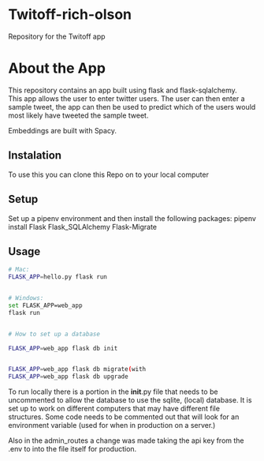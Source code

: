 # Twitoff-rich-olson
Repository for the Twitoff app

# About the App
This repository contains an app built using flask and flask-sqlalchemy.  
This app allows the user to enter twitter users.  The user can then enter a 
sample tweet, the app can then be used to predict which of the users would 
most likely have tweeted the sample tweet.

Embeddings are built with Spacy.


## Instalation

To use this you can clone this Repo on to your
local computer

## Setup

Set up a pipenv environment and then install the 
following packages:
    pipenv install Flask Flask_SQLAlchemy Flask-Migrate

## Usage

```sh
# Mac:
FLASK_APP=hello.py flask run


# Windows:
set FLASK_APP=web_app
flask run


# How to set up a database

FLASK_APP=web_app flask db init 


FLASK_APP=web_app flask db migrate(with 
FLASK_APP=web_app flask db upgrade 
```

To run locally there is a portion in the __init__.py file that needs
to be uncommented to allow the database to use the sqlite, (local)
database. It is set up to work on different computers that may have 
different file structures.  Some code needs to be commented out that will look for an environment variable (used for when in production on a server.)

Also in the admin_routes a change was made taking the api key from the .env to into the file itself
for production.
